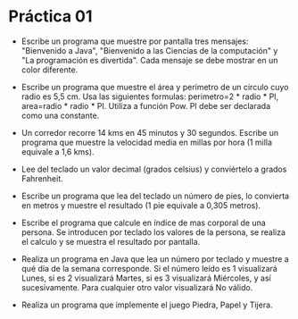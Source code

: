 
Práctica 01
======

* Escribe un programa que muestre por pantalla tres mensajes: "Bienvenido a Java", "Bienvenido a las Ciencias de la computación" y "La programación es divertida". Cada mensaje se debe mostrar en un color diferente.

* Escribe un programa que muestre el área y perímetro de un circulo cuyo radio es 5,5 cm. Usa las siguientes formulas: perimetro=2 * radio * PI, area=radio * radio * PI. Utiliza a función Pow. PI debe ser declarada como una constante.

* Un corredor recorre 14 kms en 45 minutos y 30 segundos. Escribe un programa que muestre la velocidad media en millas por hora (1 milla equivale a 1,6 kms).

* Lee del teclado un valor decimal (grados celsius) y conviértelo a grados Fahrenheit.

* Escribe un programa que lea del teclado un número de pies, lo convierta en metros y muestre el resultado (1 pie equivale a 0,305 metros).

* Escribe el programa que calcule en índice de mas corporal de una persona. Se introducen por teclado los valores de la persona, se realiza el calculo y se muestra el resultado por pantalla.

* Realiza un programa en Java que lea un número por teclado y muestre a qué día de la semana corresponde. Si el número leído es 1 visualizará Lunes, si es 2 visualizará Martes, si es 3 visualizará Miércoles, y así sucesivamente. Para cualquier otro valor visualizará No válido.

* Realiza un programa que implemente el juego Piedra, Papel y Tijera.
